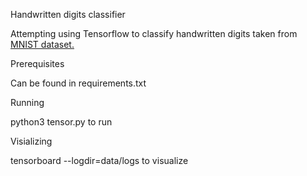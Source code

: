 Handwritten digits classifier

Attempting using Tensorflow to classify handwritten digits taken from <a href="http://yann.lecun.com/exdb/mnist/">MNIST dataset.</a>  


Prerequisites

Can be found in requirements.txt

Running

python3 tensor.py to run

Visializing

tensorboard --logdir=data/logs to visualize
